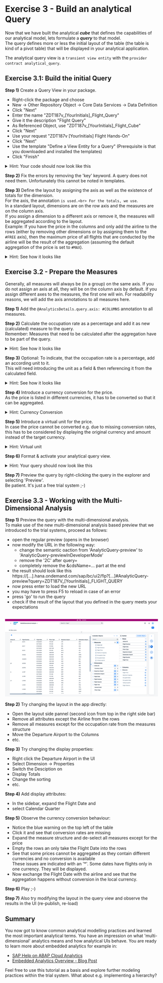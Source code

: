 # Exercise 3 - Build an analytical Query

Now that we have built the analytical ***cube*** that defines the capabilities of our analytical model, lets formulate a ***query*** to that model.<br>
The query defines more or less the initial layout of the table (the table is kind of a pivot table) that will be displayed in your analytical application. 

The analytical query view is a `transient view entity` with the `provider contract analytical_query`.

## Exercise 3.1: Build the initial Query

**Step 1)** Create a Query View in your package.
- Right-click the package and choose<br>
- New -> Other Repository Object -> Core Data Services -> Data Definition<br>
- Click "Next"<br>
- Enter the name "ZDT187v_[YourInitials]_Flight_Query"<br>
- Give it the description "Flight Query"<br>
- As Referenced Object, use "ZDT187v_[YourInitials]_Flight_Cube"<br>
- Click "Next"<br>
- Use your request "ZDT187v [YourInitials] Flight Hands-On"<br>
- Click "Next"<br>
- Use the template "Define a View Entity for a Query" (Prerequisite is that you downloaded and installed the templates)
- Click "Finish"

<details><summary>Hint: Your code should now look like this</summary><p>

```abap

@AccessControl.authorizationCheck: #NOT_ALLOWED
@EndUserText.label: 'Flight Query'

define transient view entity ZDT187v_[YourInitials]_Flight_Query
provider contract analytical_query
as projection on ZDT187v_[YourInitials]_Flight_Cube {
 key AirlineID,
 key ConnectionID,
 key FlightDate,
 PlaneType,
 AirportFromId,
 AirportToId,
 YearQuarter,
 CalendarYear,
 Price,
 CurrencyCode,
 MaximumSeats,
 OccupiedSeats,
 TotalFlights,
 DistanceUnit,
 Distance,
 /* Associations */
 _Airline,
 _AirportFrom,
 _AirportTo,
 _Connection,
 _FlightDate
}

```
</p></details>

**Step 2)** Fix the errors by removing the 'key' keyword. A query does not need them. Unfortunately this cannot be noted in templates.<br>

**Step 3)** Define the layout by assigning the axis as well as the existence of totals for the dimension.<br>
For the axis, the annotation `` is used.<br>
For the totals, we use ``.<br>
In a standard layout, dimensions are on the row axis and the measures are on the column axis.<br>
If you assign a dimension to a different axis or remove it, the measures will be aggregated according to the layout.<br>
Example: If you have the price in the columns and only add the airline to the rows (either by removing other dimensions or by assigning them to the `#FREE` axis), then the maximum price of all flights that are conducted by the airline will be the result of the aggregation (assuming the default aggregation of the price is set to `#MAX`).

<details><summary>Hint: See how it looks like</summary><p>

```abap

/* You can freely decide if you write the annotations either in a flat or on object style */

/* Object Style */
@AnalyticsDetails.query: {
    axis: #ROWS,
    totals: #HIDE
}
AirlineID

/* Flat Style */
@AnalyticsDetails.query.axis: #ROWS
@AnalyticsDetails.query.totals: #HIDE
AirlineID

```
</p></details>


## Exercise 3.2 - Prepare the Measures

Generally, all measures will always be (in a group) on the same axis. If you do not assign an axis at all, they will be on the column axis by default.
If you assign different axes to the measures, the first one will win. For readability reasons, we will add the axis annotations to all measures here.

**Step 1)** Add the `@AnalyticsDetails.query.axis: #COLUMNS` annotation to all measures.

**Step 2)** Calculate the occupation rate as a percentage and add it as new (calculated) measure to the query.<br>
Remember: Measures that need to be calculated after the aggregation have to be part of the query.

<details><summary>Hint: See how it looks like</summary><p>

```abap

          /* label for a better user experience */
          @EndUserText.label: 'Occupation Rate'
          /* as the aggrregation is set already for the fields that are used in the calculation, we leave it up to the engine to decide for our formula */
          @Aggregation.default: #FORMULA
          /* the calculation formula */
          $projection.occupiedseats / $projection.maximumseats * 100 as OccupationRate,

```
</p></details>

**Step 3)** Optional: To indicate, that the occupation rate is a percentage, add an according unit to it.<br>
This will need introducing the unit as a field & then referencing it from the calculated field.

<details><summary>Hint: See how it looks like</summary><p>

```abap

          /* introduce the unit */
          cast( '%' as abap.unit )                                   as unitPercent,
          /...
          /* reference the new unit */
          @Semantics.quantity.unitOfMeasure: 'unitPercent'
          $projection.occupiedseats / $projection.maximumseats * 100 as OccupationRate,

```
</p></details>

**Step 4)** Introduce a currency conversion for the price.<br>
As the price is listed in different currencies, it has to be converted so that it can be aggregated.

<details><summary>Hint: Currency Conversion</summary><p>

```abap

          @AnalyticsDetails.query.axis: #COLUMNS
          @Semantics.amount.currencyCode: 'CurrencyCode'
          @Aggregation.default: #FORMULA
          currency_conversion (
            amount             => curr_to_decfloat_amount( Price ),
            source_currency    => CurrencyCode,
            target_currency    => cast ( 'EUR'      as abap.cuky( 5 ) ) ,
            exchange_rate_date => cast ( '20230101' as abap.dats),
            exchange_rate_type => 'M'
          )                                                          as Price,

```
</p></details>

**Step 5)** Introduce a virtual unit for the price.<br>
In case the price cannot be converted e.g. due to missing conversion rates, this has to be considered by displaying the original currency and amount instead of the target currency.

<details><summary>Hint: Virtual unit</summary><p>

```abap

virtual GlobalCurrency : abap.cuky( 5 ),
/...
          @Semantics.amount.currencyCode: 'GlobalCurrency'
          /...
          currency_conversion (
             /...
          )                                                          as Price,

```
</p></details>

**Step 6)** Format & activate your analytical query view.

<details><summary>Hint: Your query should now look like this</summary><p>

```abap

@AccessControl.authorizationCheck: #NOT_ALLOWED
@EndUserText.label: 'Flight Query'

define transient view entity ZDT187v_AR_Flight_Query
  provider contract analytical_query
  as projection on ZDT187v_AR_Flight_Cube
{
          /* Dimensions */

          @AnalyticsDetails.query.axis: #ROWS
          @AnalyticsDetails.query.totals: #HIDE
          AirlineID,

          @AnalyticsDetails.query.axis: #ROWS
          @AnalyticsDetails.query.totals: #HIDE
          ConnectionID,

          @AnalyticsDetails.query.axis: #ROWS
          @AnalyticsDetails.query.totals: #HIDE
          FlightDate,

          @AnalyticsDetails.query.axis: #FREE
          @AnalyticsDetails.query.totals: #HIDE
          PlaneType,

          @AnalyticsDetails.query.axis: #ROWS
          @AnalyticsDetails.query.totals: #SHOW
          AirportFromId,

          @AnalyticsDetails.query.axis: #FREE
          @AnalyticsDetails.query.totals: #HIDE
          AirportToId,

          @AnalyticsDetails.query.axis: #FREE
          @AnalyticsDetails.query.totals: #HIDE
          YearQuarter,

          @AnalyticsDetails.query.axis: #FREE
          @AnalyticsDetails.query.totals: #SHOW
          CalendarYear,

          /* Measures */

          @AnalyticsDetails.query.axis: #COLUMNS
          @Semantics.amount.currencyCode: 'GlobalCurrency'
          @Aggregation.default: #FORMULA
          currency_conversion (
            amount             => curr_to_decfloat_amount( Price ),
            source_currency    => CurrencyCode,
            target_currency    => cast ( 'EUR'      as abap.cuky( 5 ) ) ,
            exchange_rate_date => cast ( '20230101' as abap.dats),
            exchange_rate_type => 'M'
          )                                                          as Price,
  virtual GlobalCurrency : abap.cuky( 5 ),
          CurrencyCode,

          @AnalyticsDetails.query.axis: #COLUMNS
          MaximumSeats,

          @AnalyticsDetails.query.axis: #COLUMNS
          OccupiedSeats,

          @AnalyticsDetails.query.axis: #COLUMNS
          @EndUserText.label: 'Occupation Rate'
          @Aggregation.default: #FORMULA
          @Semantics.quantity.unitOfMeasure: 'unitPercent'
          $projection.occupiedseats / $projection.maximumseats * 100 as OccupationRate,
          cast( '%' as abap.unit )                                   as unitPercent,

          @AnalyticsDetails.query.axis: #COLUMNS
          TotalFlights,

          @AnalyticsDetails.query.axis: #COLUMNS
          Distance,
          DistanceUnit,

          /* Associations */
          _Airline,
          _AirportFrom,
          _AirportTo,
          _Connection,
          _FlightDate
}

```
</p></details>

**Step 7)** Preview the query by right-clicking the query in the explorer and selecting 'Preview'.<br>
Be patient. It's just a free trial system ;-)

## Exercise 3.3 - Working with the Multi-Dimensional Analysis

**Step 1)** Preview the query with the multi-dimensional analysis.<br>
To make use of the new multi-dimensional analysis based preview that we introduced to the trial systems, proceed as follows:
- open the regular preview (opens in the browser)
- now modify the URL in the following way:<br>
  - change the semantic oaction from 'AnalyticQuery-preview' to 'AnalyticQuery-previewInDeveloperMode'<br>
  - remove the '2C' after query=
  - completely remove the &cdsName=... part at the end
- the result should look like this<br>
  https://[...].hana.ondemand.com/sap/bc/ui2/flp?[...]#AnalyticQuery-preview?query=ZDT187V_[YourInitials]_FLIGHT_QUERY
- now press enter to load the new URL
- you may have to press F5 to reload in case of an error
- press 'go' to run the query
- check if the result of the layout that you defined in the query meets your expectations

<br>![](/exercises/ex3/images/01-MultiDimensionalPreview.png)

**Step 2)** Try changing the layout in the app directly:<br>
- Open the layout side pannel (second icon from top in the right side bar)
- Remove all attributes except the Airline from the rows
- Remove all measures except for the occupation rate from the measures structure
- Move the Departure Airport to the Columns
- etc.

**Step 3)** Try changing the display properties:<br>
- Right click the Departure Airport in the UI
- Select Dimension -> Properties
- Switch the Desciption on
- Display Totals
- Change the sorting
- etc.

**Step 4)** Add display attributes:<br>
- In the sidebar, expand the Flight Date and
- select Calendar Quarter

**Step 5)** Observe the currency conversion behaviour:<br>
- Notice the blue warning on the top left of the table
- Click it and see that conversion rates are missing
- Expand the measure structure and de-select all measures except for the price
- Empty the rows an only take the Flight Date into the rows
- See that some prices cannot be aggregated as they contain different currencies and no conversion is available<br>
  These issues are indicated with an '*'. Some dates have flights only in one currency. They will be displayed.
- Now exchange the Flight Date with the airline and see that the aggregation happens without conversion in the local currency.

**Step 6)** Play ;-)

**Step 7)** Also try modifying the layout in the query view and observe the results in the UI (re-publish, re-load)


## Summary

You now got to know common analytical modelling practices and learned the most important analytical terms.
You have an impression on what 'multi-dimensional' analytics means and how analytical UIs behave.
You are ready to learn more about embedded analytics for example in:
- [SAP Help on ABAP Cloud Analytics](https://help.sap.com/docs/abap-cloud/abap-analytics/abap-analytics)
- [Embedded Analytics Overview - Blog Post](https://blogs.sap.com/2022/11/30/embedded-analytics-with-abap-cloud-a-brief-overview-part-1/)

Feel free to use this tutorial as a basis and explore further modeling practices within the trial system. What about e.g. implementing a hierarchy?
